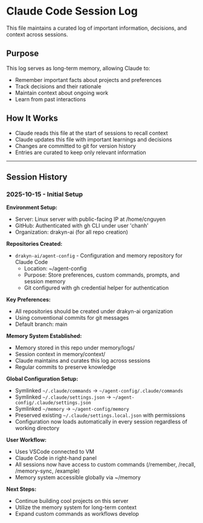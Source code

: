 # Claude Code Session Log

This file maintains a curated log of important information, decisions, and context across sessions.

## Purpose
This log serves as long-term memory, allowing Claude to:
- Remember important facts about projects and preferences
- Track decisions and their rationale
- Maintain context about ongoing work
- Learn from past interactions

## How It Works
- Claude reads this file at the start of sessions to recall context
- Claude updates this file with important learnings and decisions
- Changes are committed to git for version history
- Entries are curated to keep only relevant information

---

## Session History

### 2025-10-15 - Initial Setup

**Environment Setup:**
- Server: Linux server with public-facing IP at /home/cnguyen
- GitHub: Authenticated with gh CLI under user 'chanh'
- Organization: drakyn-ai (for all repo creation)

**Repositories Created:**
- `drakyn-ai/agent-config` - Configuration and memory repository for Claude Code
  - Location: ~/agent-config
  - Purpose: Store preferences, custom commands, prompts, and session memory
  - Git configured with gh credential helper for authentication

**Key Preferences:**
- All repositories should be created under drakyn-ai organization
- Using conventional commits for git messages
- Default branch: main

**Memory System Established:**
- Memory stored in this repo under memory/logs/
- Session context in memory/context/
- Claude maintains and curates this log across sessions
- Regular commits to preserve knowledge

**Global Configuration Setup:**
- Symlinked `~/.claude/commands` → `~/agent-config/.claude/commands`
- Symlinked `~/.claude/settings.json` → `~/agent-config/.claude/settings.json`
- Symlinked `~/memory` → `~/agent-config/memory`
- Preserved existing `~/.claude/settings.local.json` with permissions
- Configuration now loads automatically in every session regardless of working directory

**User Workflow:**
- Uses VSCode connected to VM
- Claude Code in right-hand panel
- All sessions now have access to custom commands (/remember, /recall, /memory-sync, /example)
- Memory system accessible globally via ~/memory

**Next Steps:**
- Continue building cool projects on this server
- Utilize the memory system for long-term context
- Expand custom commands as workflows develop

